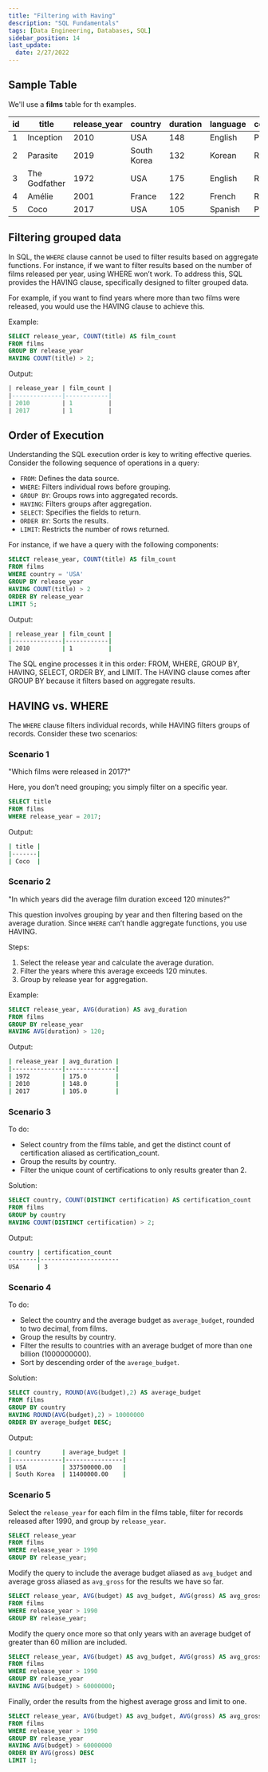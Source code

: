 ```yaml
---
title: "Filtering with Having"
description: "SQL Fundamentals"
tags: [Data Engineering, Databases, SQL]
sidebar_position: 14
last_update:
  date: 2/27/2022
---
```



## Sample Table

We'll use a **films** table for th examples. 


| id | title        | release_year | country     | duration | language | certification | gross      | budget     |
|----|--------------|--------------|-------------|----------|----------|---------------|------------|------------|
| 1  | Inception    | 2010         | USA         | 148      | English  | PG-13         | 829895144  | 160000000  |
| 2  | Parasite     | 2019         | South Korea | 132      | Korean   | R             | 257590152  | 11400000   |
| 3  | The Godfather| 1972         | USA         | 175      | English  | R             | 246120986  | 6000000    |
| 4  | Amélie       | 2001         | France      | 122      | French   | R             | 174200000  | 10000000   |
| 5  | Coco         | 2017         | USA         | 105      | Spanish  | PG            | 807082196  | 175000000  |


## Filtering grouped data

In SQL, the `WHERE` clause cannot be used to filter results based on aggregate functions. For instance, if we want to filter results based on the number of films released per year, using WHERE won’t work. To address this, SQL provides the HAVING clause, specifically designed to filter grouped data. 

For example, if you want to find years where more than two films were released, you would use the HAVING clause to achieve this.

Example:

```sql
SELECT release_year, COUNT(title) AS film_count
FROM films
GROUP BY release_year
HAVING COUNT(title) > 2;
```

Output:

```sql
| release_year | film_count |
|--------------|------------|
| 2010         | 1          |
| 2017         | 1          |
```

## Order of Execution

Understanding the SQL execution order is key to writing effective queries. Consider the following sequence of operations in a query:

- `FROM`: Defines the data source.
- `WHERE`: Filters individual rows before grouping.
- `GROUP BY`: Groups rows into aggregated records.
- `HAVING`: Filters groups after aggregation.
- `SELECT`: Specifies the fields to return.
- `ORDER BY`: Sorts the results.
- `LIMIT`: Restricts the number of rows returned.

For instance, if we have a query with the following components:

```sql
SELECT release_year, COUNT(title) AS film_count
FROM films
WHERE country = 'USA'
GROUP BY release_year
HAVING COUNT(title) > 2
ORDER BY release_year
LIMIT 5;
```

Output:

```bash
| release_year | film_count |
|--------------|------------|
| 2010         | 1          |
```

The SQL engine processes it in this order: FROM, WHERE, GROUP BY, HAVING, SELECT, ORDER BY, and LIMIT. The HAVING clause comes after GROUP BY because it filters based on aggregate results.


## HAVING vs. WHERE

The `WHERE` clause filters individual records, while HAVING filters groups of records. Consider these two scenarios:

### Scenario 1

"Which films were released in 2017?"

Here, you don’t need grouping; you simply filter on a specific year.
  
```sql
SELECT title
FROM films
WHERE release_year = 2017;
```

Output:

```bash
| title |
|-------|
| Coco  |
```


### Scenario 2

"In which years did the average film duration exceed 120 minutes?"

This question involves grouping by year and then filtering based on the average duration. Since `WHERE` can’t handle aggregate functions, you use HAVING.
  
Steps:

1. Select the release year and calculate the average duration.
2. Filter the years where this average exceeds 120 minutes.
3. Group by release year for aggregation.

Example:

```sql
SELECT release_year, AVG(duration) AS avg_duration
FROM films
GROUP BY release_year
HAVING AVG(duration) > 120;
```

Output:

```bash
| release_year | avg_duration |
|--------------|--------------|
| 1972         | 175.0        |
| 2010         | 148.0        |
| 2017         | 105.0        | 
```

### Scenario 3 

To do:

- Select country from the films table, and get the distinct count of certification aliased as certification_count.
- Group the results by country.
- Filter the unique count of certifications to only results greater than 2.

Solution:

```sql
SELECT country, COUNT(DISTINCT certification) AS certification_count
FROM films
GROUP by country
HAVING COUNT(DISTINCT certification) > 2;
```

Output:

```bash
country | certification_count
--------|----------------------
USA     | 3
```

### Scenario 4

To do:

- Select the country and the average budget as `average_budget`, rounded to two decimal, from films.
- Group the results by country.
- Filter the results to countries with an average budget of more than one billion (1000000000).
- Sort by descending order of the `average_budget`.

Solution:

```sql
SELECT country, ROUND(AVG(budget),2) AS average_budget
FROM films 
GROUP BY country 
HAVING ROUND(AVG(budget),2) > 10000000 
ORDER BY average_budget DESC;  
```

Output:

```bash
| country      | average_budget |
|--------------|----------------|
| USA          | 337500000.00   |
| South Korea  | 11400000.00    |
```



### Scenario 5

Select the `release_year` for each film in the films table, filter for records released after 1990, and group by `release_year`.

```sql
SELECT release_year
FROM films 
WHERE release_year > 1990 
GROUP BY release_year; 
```

Modify the query to include the average budget aliased as `avg_budget` and average gross aliased as `avg_gross` for the results we have so far.

```sql
SELECT release_year, AVG(budget) AS avg_budget, AVG(gross) AS avg_gross
FROM films
WHERE release_year > 1990
GROUP BY release_year;
```

Modify the query once more so that only years with an average budget of greater than 60 million are included.

```sql
SELECT release_year, AVG(budget) AS avg_budget, AVG(gross) AS avg_gross
FROM films
WHERE release_year > 1990
GROUP BY release_year
HAVING AVG(budget) > 60000000; 
```

Finally, order the results from the highest average gross and limit to one.

```sql
SELECT release_year, AVG(budget) AS avg_budget, AVG(gross) AS avg_gross
FROM films
WHERE release_year > 1990
GROUP BY release_year
HAVING AVG(budget) > 60000000
ORDER BY AVG(gross) DESC
LIMIT 1;
```